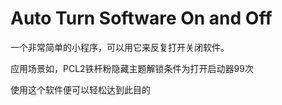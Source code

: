 # Auto Turn Software On and Off
一个非常简单的小程序，可以用它来反复打开关闭软件。

应用场景如，PCL2铁杆粉隐藏主题解锁条件为打开启动器99次

使用这个软件便可以轻松达到此目的
